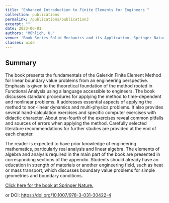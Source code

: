 ```yaml
---
title: "Enhanced Introduction to Finite Elements for Engineers "
collection: publications
permalink: /publications/publication3
excerpt: ""
date: 2023-06-01
authors: "Mühlich, U."
venue: 'Book Series Solid Mechanics and its Application, Springer Nature'
classes: wide
---
```

<!---## Cover

<p class="aligncenter">
  &nbsp; &nbsp; &nbsp; &nbsp;   &nbsp; &nbsp; &nbsp; &nbsp; <img src="/files/FOTC.jpeg " alt="centered image" />
</p>
-->
## Summary

The book presents the fundamentals of the Galerkin Finite Element Method for linear boundary value problems from an engineering perspective. Emphasis is given to the theoretical foundation of the method rooted in Functional Analysis using a language accessible to engineers. The book discusses standard procedures for applying the method to time-dependent and nonlinear problems. It addresses essential aspects of applying the method to non-linear dynamics and multi-physics problems. It also provides several hand-calculation exercises and specific computer exercises with didactic character. About one-fourth of the exercises reveal common pitfalls and sources of errors when applying the method. Carefully selected literature recommendations for further studies are provided at the end of each chapter.

The reader is expected to have prior knowledge of engineering mathematics, particularly real analysis and linear algebra. The elements of algebra and analysis required in the main part of the book are presented in corresponding sections of the appendix.  Students should already have an education in strength of materials or another engineering field, such as heat or mass transport, which discusses boundary value problems for simple geometries and boundary conditions.

<a href="https://link.springer.com/book/10.1007/978-3-031-30422-4" class="uline">Click here for the book at Springer Nature. </a>

or DOI: https://doi.org/10.1007/978-3-031-30422-4

<!--
## Contribution


## Abstract
-->
<!-- [Download paper here](https://www.paper.link/) -->
